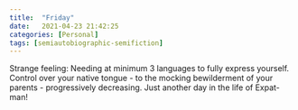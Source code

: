 ```yaml
---
title:  "Friday"
date:   2021-04-23 21:42:25
categories: [Personal]
tags: [semiautobiographic-semifiction]
---
```


Strange feeling: Needing at minimum 3 languages to fully express yourself. Control over your native tongue - to the mocking bewilderment of your parents - progressively decreasing. Just another day in the life of Expat-man!
